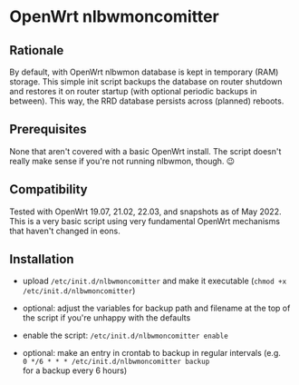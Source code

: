 # OpenWrt nlbwmoncomitter


## Rationale

By default, with OpenWrt nlbwmon database is kept in temporary (RAM) storage. This simple init script backups the database on router shutdown and restores it on router startup (with optional periodic backups in between). This way, the RRD database persists across (planned) reboots.

## Prerequisites

None that aren't covered with a basic OpenWrt install. The script doesn't really make sense if you're not running nlbwmon, though. :wink:

## Compatibility

Tested with OpenWrt 19.07, 21.02, 22.03, and snapshots as of May 2022. This is a very basic script using very fundamental OpenWrt mechanisms that haven't changed in eons.

## Installation

* upload `/etc/init.d/nlbwmoncomitter` and make it executable (`chmod +x /etc/init.d/nlbwmoncomitter`)

* optional: adjust the variables for backup path and filename at the top of the script if you're unhappy with the defaults

* enable the script: `/etc/init.d/nlbwmoncomitter enable`

* optional: make an entry in crontab to backup in regular intervals (e.g.  
  `0 */6 * * * /etc/init.d/nlbwmoncomitter backup`  
  for a backup every 6 hours)
